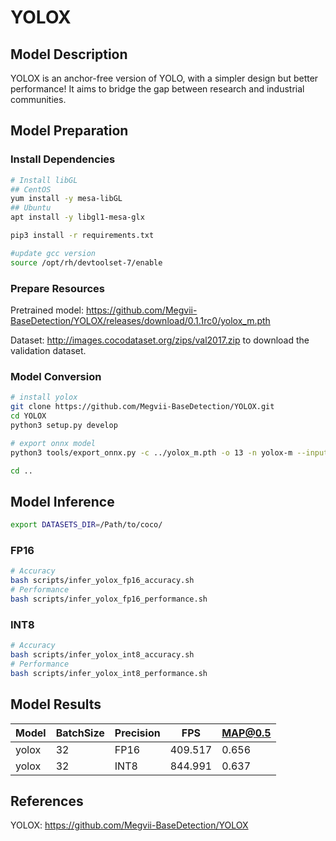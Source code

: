 # YOLOX

## Model Description

YOLOX is an anchor-free version of YOLO, with a simpler design but better performance! It aims to bridge the gap between research and industrial communities.

## Model Preparation

### Install Dependencies

```bash
# Install libGL
## CentOS
yum install -y mesa-libGL
## Ubuntu
apt install -y libgl1-mesa-glx

pip3 install -r requirements.txt

#update gcc version
source /opt/rh/devtoolset-7/enable
```

### Prepare Resources

Pretrained model: <https://github.com/Megvii-BaseDetection/YOLOX/releases/download/0.1.1rc0/yolox_m.pth>

Dataset: <http://images.cocodataset.org/zips/val2017.zip> to download the validation dataset.

### Model Conversion

```bash
# install yolox
git clone https://github.com/Megvii-BaseDetection/YOLOX.git
cd YOLOX
python3 setup.py develop

# export onnx model
python3 tools/export_onnx.py -c ../yolox_m.pth -o 13 -n yolox-m --input input --output output --dynamic --output-name ../yolox.onnx

cd ..
```

## Model Inference

```bash
export DATASETS_DIR=/Path/to/coco/
```

### FP16

```bash
# Accuracy
bash scripts/infer_yolox_fp16_accuracy.sh
# Performance
bash scripts/infer_yolox_fp16_performance.sh
```

### INT8

```bash
# Accuracy
bash scripts/infer_yolox_int8_accuracy.sh
# Performance
bash scripts/infer_yolox_int8_performance.sh
```

## Model Results

Model   |BatchSize  |Precision |FPS       |MAP@0.5   |
--------|-----------|----------|----------|----------|
yolox   |    32     |   FP16   |409.517   |  0.656   |
yolox   |    32     |   INT8   |844.991   |  0.637   |

## References

YOLOX: <https://github.com/Megvii-BaseDetection/YOLOX>
